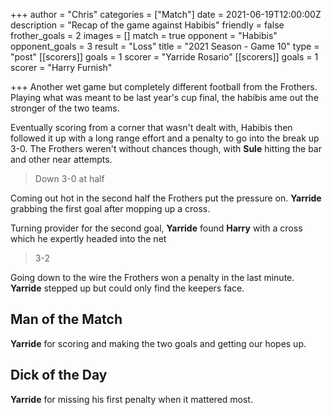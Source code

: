 +++
author = "Chris"
categories = ["Match"]
date = 2021-06-19T12:00:00Z
description = "Recap of the game against Habibis"
friendly = false
frother_goals = 2
images = []
match = true
opponent = "Habibis"
opponent_goals = 3
result = "Loss"
title = "2021 Season - Game 10"
type = "post"
[[scorers]]
goals = 1
scorer = "Yarride Rosario"
[[scorers]]
goals = 1
scorer = "Harry Furnish"

+++
Another wet game but completely different football from the Frothers. Playing what was meant to be last year's cup final, the habibis ame out the stronger of the two teams.

Eventually scoring from a corner that wasn't dealt with, Habibis then followed it up with a long range effort and a penalty to go into the break up 3-0. The Frothers weren't without chances though, with **Sule** hitting the bar and other near attempts.

> Down 3-0 at half

Coming out hot in the second half the Frothers put the pressure on. **Yarride** grabbing the first goal after mopping up a cross.

Turning provider for the second goal, **Yarride** found **Harry** with a cross which he expertly headed into the net

> 3-2

Going down to the wire the Frothers won a penalty in the last minute. **Yarride** stepped up but could only find the keepers face.

## Man of the Match

**Yarride** for scoring and making the two goals and getting our hopes up.

## Dick of the Day

**Yarride** for missing his first penalty when it mattered most.